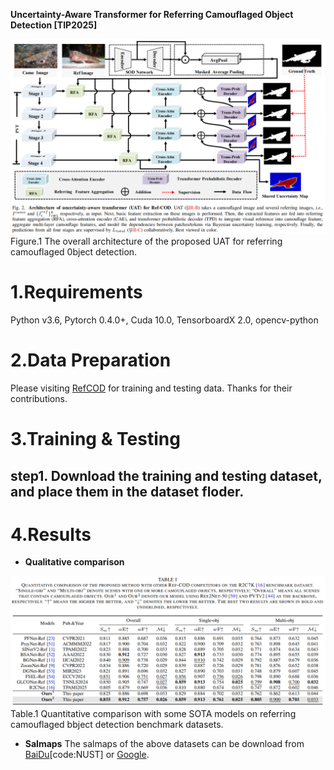 **Uncertainty-Aware Transformer for Referring Camouflaged Object Detection [TIP2025]**

![image](figs/UAT.png)  
   Figure.1 The overall architecture of the proposed UAT for referring camouflaged 0bject detection.

# 1.Requirements
Python v3.6, Pytorch 0.4.0+, Cuda 10.0, TensorboardX 2.0, opencv-python

# 2.Data Preparation
Please visiting [RefCOD](https://github.com/zhangxuying1004/RefCOD) for training and testing data. Thanks for their contributions.

# 3.Training & Testing
## step1. Download the training and testing dataset, and place them in the dataset floder.

# 4.Results
* **Qualitative comparison**

![image](figs/qulities_results.png)  
Table.1 Quantitative comparison with some SOTA models on referring camouflaged bbject detection benchmark datasets. 

* **Salmaps**
The salmaps of the above datasets can be download from [BaiDu](https://pan.baidu.com/s/1Fz_MK2ABmXU6T1Oro-btCw)[code:NUST] or [Google](https://drive.google.com/file/d/1fITY74Bgdy0ps-7ruFajibEyy6qRNZHH/view?usp=sharing).
